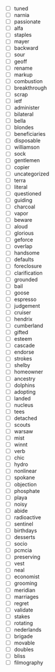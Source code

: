 - [ ] tuned
- [ ] narnia
- [ ] passionate
- [ ] alfa
- [ ] staples
- [ ] mayer
- [ ] backward
- [ ] sour
- [ ] geoff
- [ ] rename
- [ ] markup
- [ ] combustion
- [ ] breakthrough
- [ ] scrap
- [ ] ietf
- [ ] administer
- [ ] bilateral
- [ ] bella
- [ ] blondes
- [ ] beneficiaries
- [ ] disposable
- [ ] williamson
- [ ] sock
- [ ] gentlemen
- [ ] copier
- [ ] uncategorized
- [ ] terra
- [ ] literal
- [ ] questioned
- [ ] guiding
- [ ] charcoal
- [ ] vapor
- [ ] beware
- [ ] aloud
- [ ] glorious
- [ ] geforce
- [ ] overlap
- [ ] handsome
- [ ] defaults
- [ ] foreclosure
- [ ] clarification
- [ ] grounded
- [ ] bail
- [ ] goose
- [ ] espresso
- [ ] judgement
- [ ] cruiser
- [ ] hendrix
- [ ] cumberland
- [ ] gifted
- [ ] esteem
- [ ] cascade
- [ ] endorse
- [ ] strokes
- [ ] shelby
- [ ] homeowner
- [ ] ancestry
- [ ] dolphins
- [ ] adopting
- [ ] landed
- [ ] nucleus
- [ ] tees
- [ ] detached
- [ ] scouts
- [ ] warsaw
- [ ] mist
- [ ] winnt
- [ ] verb
- [ ] chic
- [ ] hydro
- [ ] nonlinear
- [ ] spokane
- [ ] objection
- [ ] phosphate
- [ ] playa
- [ ] noisy
- [ ] abide
- [ ] radioactive
- [ ] sentinel
- [ ] birthdays
- [ ] desserts
- [ ] socio
- [ ] pcmcia
- [ ] preserving
- [ ] vest
- [ ] neal
- [ ] economist
- [ ] grooming
- [ ] meridian
- [ ] marriages
- [ ] regret
- [ ] validate
- [ ] stakes
- [ ] rotating
- [ ] nederlands
- [ ] brigade
- [ ] movable
- [ ] doubles
- [ ] bliss
- [ ] filmography
